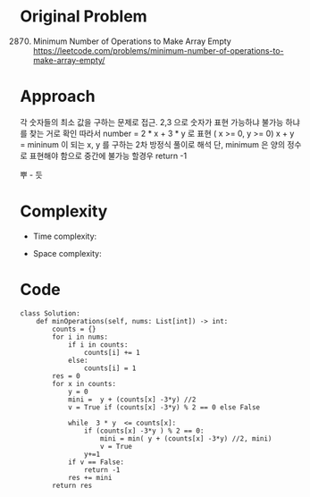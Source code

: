 # Original Problem
<!-- Describe your first thoughts on how to solve this problem. -->
2870. Minimum Number of Operations to Make Array Empty
https://leetcode.com/problems/minimum-number-of-operations-to-make-array-empty/
# Approach
<!-- Describe your approach to solving the problem. -->
 각 숫자들의 최소 값을 구하는 문제로 접근.
 2,3 으로 숫자가 표현 가능하냐 불가능 하냐를 찾는 거로 확인
 따라서 number = 2 * x + 3 * y 로 표현  ( x >= 0, y >= 0)
 x + y = mininum 이 되는 x, y 를 구하는 2차 방정식 풀이로 해석
 단, minimum 은 양의 정수로 표현해야 함으로 중간에 불가능 할경우 return -1 

 뿌 - 듯 
# Complexity
- Time complexity:
<!-- Add your time complexity here, e.g. $$O(n)$$ -->

- Space complexity:
<!-- Add your space complexity here, e.g. $$O(n)$$ -->

# Code
```
class Solution:
    def minOperations(self, nums: List[int]) -> int:
        counts = {}
        for i in nums:
            if i in counts:
                counts[i] += 1
            else:
                counts[i] = 1
        res = 0
        for x in counts:
            y = 0
            mini =  y + (counts[x] -3*y) //2
            v = True if (counts[x] -3*y) % 2 == 0 else False

            while  3 * y  <= counts[x]:
                if (counts[x] -3*y ) % 2 == 0:
                    mini = min( y + (counts[x] -3*y) //2, mini)
                    v = True
                y+=1
            if v == False:
                return -1
            res += mini
        return res
```
